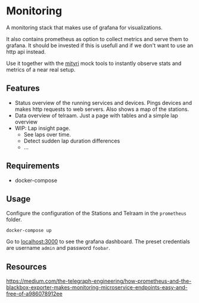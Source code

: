 # Monitoring

A monitoring stack that makes use of grafana for visualizations.

It also contains prometheus as option to collect metrics and serve them to grafana.
It should be invested if this is usefull and if we don't want to use an http api instead.

Use it together with the [mityri](https://github.com/12urenloop/mityri) mock tools to instantly observe stats and metrics of a near real setup.

## Features

- Status overview of the running services and devices. Pings devices and makes http requests to web servers. Also shows a map of the stations.
- Data overview of telraam. Just a page with tables and a simple lap overview
- WIP: Lap insight page. 
  - See laps over time. 
  - Detect sudden lap duration differences
  - ...

## Requirements

- docker-compose

## Usage

Configure the configuration of the Stations and Telraam in the `prometheus` folder.

```
docker-compose up
```

Go to [localhost:3000](http://localhost:3000) to see the grafana dashboard.
The preset credentials are username `admin` and password `foobar`.


## Resources


https://medium.com/the-telegraph-engineering/how-prometheus-and-the-blackbox-exporter-makes-monitoring-microservice-endpoints-easy-and-free-of-a986078912ee
